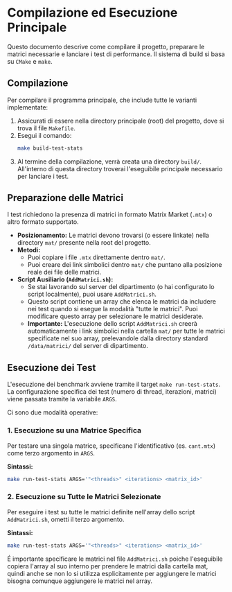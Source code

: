 
# Compilazione ed Esecuzione Principale

Questo documento descrive come compilare il progetto, preparare le matrici necessarie e lanciare i test di performance. Il sistema di build si basa su `CMake` e `make`.

## Compilazione

Per compilare il programma principale, che include tutte le varianti implementate:

1.  Assicurati di essere nella directory principale (root) del progetto, dove si trova il file `Makefile`.
2.  Esegui il comando:
    ```bash
    make build-test-stats
    ```
3.  Al termine della compilazione, verrà creata una directory `build/`. All'interno di questa directory troverai l'eseguibile principale  necessario per lanciare i test.

## Preparazione delle Matrici

I test richiedono la presenza di matrici in formato Matrix Market (`.mtx`) o altro formato supportato.

* **Posizionamento:** Le matrici devono trovarsi (o essere linkate) nella directory `mat/` presente nella root del progetto.
* **Metodi:**
    * Puoi copiare i file `.mtx` direttamente dentro `mat/`.
    * Puoi creare dei link simbolici dentro `mat/` che puntano alla posizione reale dei file delle matrici.
* **Script Ausiliario (`AddMatrici.sh`):**
    * Se stai lavorando sul server del dipartimento (o hai configurato lo script localmente), puoi usare `AddMatrici.sh`.
    * Questo script contiene un array che elenca le matrici da includere nei test quando si esegue la modalità "tutte le matrici". Puoi modificare questo array per selezionare le matrici desiderate.
    * **Importante:** L'esecuzione dello script `AddMatrici.sh` creerà automaticamente i link simbolici nella cartella `mat/` per tutte le matrici specificate nel suo array, prelevandole dalla directory standard `/data/matrici/` del server di dipartimento.

## Esecuzione dei Test

L'esecuzione dei benchmark avviene tramite il target `make run-test-stats`. La configurazione specifica dei test (numero di thread, iterazioni, matrici) viene passata tramite la variabile `ARGS`.

Ci sono due modalità operative:

### 1. Esecuzione su una Matrice Specifica

Per testare una singola matrice, specificane l'identificativo (es. `cant.mtx`) come terzo argomento in `ARGS`.

**Sintassi:**
```bash
make run-test-stats ARGS='"<threads>" <iterations> <matrix_id>'
```


### 2. Esecuzione su Tutte le Matrici Selezionate

Per eseguire i test su tutte le matrici definite nell'array dello script `AddMatrici.sh`, ometti il terzo argomento.

**Sintassi:**
```bash
make run-test-stats ARGS='"<threads>" <iterations> <matrix_id>'
```
É importante specificare le matrici nel file `AddMatrici.sh` poiche l'eseguibile copiera l'array al suo interno per prendere le matrici dalla cartella mat, quindi anche se non lo si utilizza esplicitamente per aggiungere le matrici bisogna comunque aggiungere le matrici nel array.